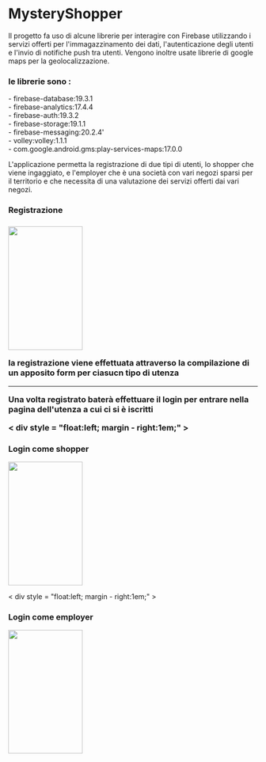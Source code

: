 # MysteryShopper

<p>Il progetto fa uso di alcune librerie per interagire con Firebase utilizzando i servizi offerti per l'immagazzinamento dei dati, l'autenticazione degli utenti e l'invio di notifiche push tra utenti. Vengono inoltre usate librerie di google maps per la geolocalizzazione.</p>

<h3>le librerie sono :</h3>
<p>- firebase-database:19.3.1</br>
- firebase-analytics:17.4.4</br>
- firebase-auth:19.3.2</br>
- firebase-storage:19.1.1</br>
- firebase-messaging:20.2.4'</br>
- volley:volley:1.1.1</br>
- com.google.android.gms:play-services-maps:17.0.0
</p>

<p>L'applicazione permetta la registrazione di due tipi di utenti, lo shopper che viene ingaggiato, e l'employer che è una società con vari negozi sparsi per il territorio e che necessita di una valutazione dei servizi offerti dai vari negozi.</p>
<h3>Registrazione<h3>
<img src="https://github.com/Stef80/MysteryShopper/blob/master/20200827_175155%5B1%5D.gif" width=150 height=250>
 <p>la registrazione viene effettuata attraverso la compilazione di un apposito form per ciasucn tipo di utenza</p>
 </img>
 <hr>
 <p>Una volta registrato baterà effettuare il login per entrare nella pagina dell'utenza a cui ci si è iscritti</p>
 <span> 

 </span>

< div style = "float:left; margin - right:1em;" ><h3>Login come shopper</h3> 
<img src="https://github.com/Stef80/MysteryShopper/blob/master/20200827_172731%5B1%5D.gif" width=150 height=250/>
</div>
< div style = "float:left; margin - right:1em;" ></div> <h3>Login come employer</h3>
 <img src="https://github.com/Stef80/MysteryShopper/blob/master/login_employer%5B1%5D.gif" width=150 height=250/>
</div>
